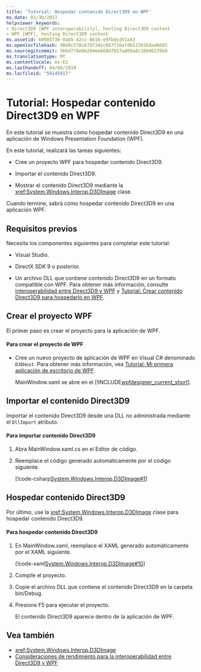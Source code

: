 ```yaml
---
title: 'Tutorial: Hospedar contenido Direct3D9 en WPF'
ms.date: 03/30/2017
helpviewer_keywords:
- Direct3D9 [WPF interoperability], hosting Direct3D9 content
- WPF [WPF], hosting Direct3D9 content
ms.assetid: 60983736-0ab5-42cc-8b16-e9fbde261a43
ms.openlocfilehash: 90d0c578c6797342c667f16afdb523b1b4ad6685
ms.sourcegitcommit: 5b6d778ebb269ee6684fb57ad69a8c28b06235b9
ms.translationtype: MT
ms.contentlocale: es-ES
ms.lasthandoff: 04/08/2019
ms.locfileid: "59145917"
---
```

# <a name="walkthrough-hosting-direct3d9-content-in-wpf"></a>Tutorial: Hospedar contenido Direct3D9 en WPF
En este tutorial se muestra cómo hospedar contenido Direct3D9 en una aplicación de Windows Presentation Foundation (WPF).  
  
 En este tutorial, realizará las tareas siguientes:  
  
-   Cree un proyecto WPF para hospedar contenido Direct3D9.  
  
-   Importar el contenido Direct3D9.  
  
-   Mostrar el contenido Direct3D9 mediante la <xref:System.Windows.Interop.D3DImage> clase.  
  
 Cuando termine, sabrá cómo hospedar contenido Direct3D9 en una aplicación WPF.  
  
## <a name="prerequisites"></a>Requisitos previos  
 Necesita los componentes siguientes para completar este tutorial:  
  
-   Visual Studio.  
  
-   DirectX SDK 9 o posterior.  
  
-   Un archivo DLL que contiene contenido Direct3D9 en un formato compatible con WPF. Para obtener más información, consulte [interoperabilidad entre Direct3D9 y WPF](wpf-and-direct3d9-interoperation.md) y [Tutorial: Crear contenido Direct3D9 para hospedarlo en WPF](walkthrough-creating-direct3d9-content-for-hosting-in-wpf.md).  
  
## <a name="creating-the-wpf-project"></a>Crear el proyecto WPF  
 El primer paso es crear el proyecto para la aplicación de WPF.  
  
#### <a name="to-create-the-wpf-project"></a>Para crear el proyecto de WPF  
  
-   Cree un nuevo proyecto de aplicación de WPF en Visual C# denominado `D3DHost`. Para obtener más información, vea [Tutorial: Mi primera aplicación de escritorio de WPF](../getting-started/walkthrough-my-first-wpf-desktop-application.md).  
  
     MainWindow.xaml se abre en el [!INCLUDE[wpfdesigner_current_short](../../../../includes/wpfdesigner-current-short-md.md)].  
  
## <a name="importing-the-direct3d9-content"></a>Importar el contenido Direct3D9  
 Importar el contenido Direct3D9 desde una DLL no administrada mediante el `DllImport` atributo.  
  
#### <a name="to-import-direct3d9-content"></a>Para importar contenido Direct3D9  
  
1.  Abra MainWindow.xaml.cs en el Editor de código.  
  
2.  Reemplace el código generado automáticamente por el código siguiente.  
  
     [!code-csharp[System.Windows.Interop.D3DImage#1](~/samples/snippets/csharp/VS_Snippets_Wpf/System.Windows.Interop.D3DImage/CS/window1.xaml.cs#1)]  
  
## <a name="hosting-the-direct3d9-content"></a>Hospedar contenido Direct3D9  
 Por último, use la <xref:System.Windows.Interop.D3DImage> clase para hospedar contenido Direct3D9.  
  
#### <a name="to-host-the-direct3d9-content"></a>Para hospedar contenido Direct3D9  
  
1.  En MainWindow.xaml, reemplace el XAML generado automáticamente por el XAML siguiente.  
  
     [!code-xaml[System.Windows.Interop.D3DImage#10](~/samples/snippets/csharp/VS_Snippets_Wpf/System.Windows.Interop.D3DImage/CS/window1.xaml#10)]  
  
2.  Compile el proyecto.  
  
3.  Copie el archivo DLL que contiene el contenido Direct3D9 en la carpeta bin/Debug.  
  
4.  Presione F5 para ejecutar el proyecto.  
  
     El contenido Direct3D9 aparece dentro de la aplicación de WPF.  
  
## <a name="see-also"></a>Vea también

- <xref:System.Windows.Interop.D3DImage>
- [Consideraciones de rendimiento para la interoperabilidad entre Direct3D9 y WPF](performance-considerations-for-direct3d9-and-wpf-interoperability.md)
